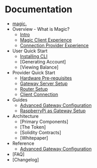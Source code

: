 Documentation
=============

* [magic.](./intro.md)
* Overview - What is Magic?
    * [Intro](./intro.md)
    * [Magic Client Experience](./magic-client-experience.md)
    * [Connection Provider Experience](./connection-provider-experience.md)
* User Quick Start
    * [Installing CLI](magic-cli/quick-start/installing-cli.md)
    * [Generating Account]
    * [Viewing Balance]
* Provider Quick Start
    * [Hardware Pre-requisites](magic-agent/provider/gateway/quick-start/hardware-prereqs.md)
    * [Gateway Server Setup](magic-agent/provider/gateway/quick-start/gateway-server-setup.md)
    * [Router Setup](magic-agent/provider/gateway/quick-start/router-setup.md)
    * [Client Connection](magic-agent/provider/gateway/quick-start/client-connection.md)
* Guides
    * [Advanced Gateway Configuration](magic-agent/provider/gateway/guides/configuring-your-gateway.md)
    * [RaspberryPi as Gateway Setup](magic-agent/provider/gateway/guides/raspberry-pi-setup.md)
* Architecture
    * [Primary Components]
    * [The Token]
    * [Solidity Contracts]
    * [Whitepaper]
* Reference
    * [Advanced Gateway Configuration](magic-agent/provider/gateway/reference/advanced-config.md)
* [FAQ]
* [Changelog]